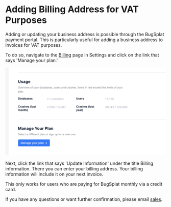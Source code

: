 # Adding Billing Address for VAT Purposes

Adding or updating your business address is possible through the BugSplat payment portal. This is particularly useful for adding a business address to invoices for VAT purposes.

To do so, navigate to the [Billing](https://app.bugsplat.com/v2/settings/company/billing) page in Settings and click on the link that says 'Manage your plan.'

![](../../../.gitbook/assets/manage-your-plan-legacy-button.png)

Next, click the link that says 'Update Information' under the title Billing information. There you can enter your billing address. Your billing information will include it on your next invoice.

This only works for users who are paying for BugSplat monthly via a credit card.

If you have any questions or want further confirmation, please email [sales](mailto:sales@bugsplat.com).
